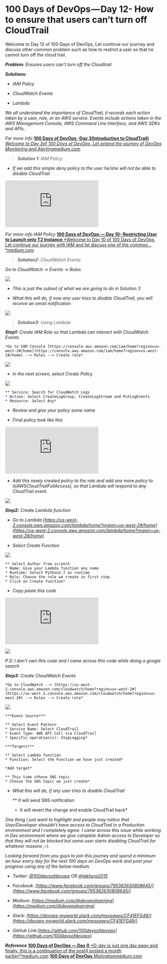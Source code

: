 
# 100 Days of DevOps — Day 12- How to ensure that users can’t turn off CloudTrail

Welcome to Day 12 of 100 Days of DevOps, Let continue our journey and discuss other common problem such as how to restrict a user so that he cannot turn off the cloud trail.

***Problem:** Ensures users can’t turn off the Cloudtrail*

***Solutions:***

* *IAM Policy*

* *CloudWatch Events*

* *Lambda*

*We all understand the importance of CloudTrail, it records each action taken by a user, role, or an AWS service. Events include actions taken in the AWS Management Console, AWS Command Line Interface, and AWS SDKs and APIs.*

*For more info*
[**100 Days of DevOps -Day 3(Introduction to CloudTrail)**
*Welcome to Day 3of 100 Days of DevOps, Let extend the journey of DevOps Monitoring and Alerting*medium.com](https://medium.com/@devopslearning/100-days-of-devops-day-3-introduction-to-cloudtrail-5ce923f44584)
> ***Solution 1:** IAM Policy*

* *If we add this simple deny policy to the user he/she will not be able to disable CloudTrail*

<iframe src="https://medium.com/media/b6320089b3848aa321222b84ce0cb7c2" frameborder=0></iframe>

*For more info IAM Policy*
[**100 Days of DevOps — Day 10- Restricting User to Launch only T2 Instance**
*Welcome to Day 10 of 100 Days of DevOps, Let continue our journey with IAM and let discuss one of the common…*medium.com](https://medium.com/devopslinks/100-days-of-devops-day-10-restricting-user-to-launch-only-t2-instance-509aaaec5aa2)
> ***Solution2:** CloudWatch Events*

*Go to CloudWatch → Events → Rules*

![](https://cdn-images-1.medium.com/max/5756/1*Y6pLRUIF5zs585sxp5zB9w.png)

* *This is just the subset of what we are going to do in Solution 3*

* *What this will do, if now any user tries to disable CloudTrail, you will receive an email notification*

![](https://cdn-images-1.medium.com/max/4372/1*DeK1fL-rYNvqua5ATmxfkw.png)
> ***Solution3:** Using Lambda*

***Step1:** Create IAM Role so that Lambda can interact with CloudWatch Events*

    *Go to IAM Console [https://console.aws.amazon.com/iam/home?region=us-west-2#/home](https://console.aws.amazon.com/iam/home?region=us-west-2#/home) --> Roles --> Create role*

![](https://cdn-images-1.medium.com/max/3412/1*_C92ySkyjMw9l0wFubo_vQ.png)

* *In the next screen, select Create Policy*

![](https://cdn-images-1.medium.com/max/3324/1*mtYyb58SZfmu4xUJIyKqgA.png)

    ** Service: Search for CloudWatch Logs
    * Action: Select CreateLogGroup, CreateLogStream and PutLogEvents
    * Resource: Select Any*

* *Review and give your policy some name*

* *Final policy look like this*

<iframe src="https://medium.com/media/046283be397eb4b1f8421ba0f09bf419" frameborder=0></iframe>

* *Add this newly created policy to the role and add one more policy to it(AWSCloudTrailFullAccess), so that Lambda will respond to any CloudTrail event.*

![](https://cdn-images-1.medium.com/max/5220/1*lv5hs1KMRwIgm-5QB62nnQ.png)

***Step2:** Create Lambda function*

* *Go to Lambda [https://us-west-2.console.aws.amazon.com/lambda/home?region=us-west-2#/home](https://us-west-2.console.aws.amazon.com/lambda/home?region=us-west-2#/home)*

* *Select Create Function*

![](https://cdn-images-1.medium.com/max/5384/1*M3VKLoR9TVzH0kEkQH48fg.png)

    ** Select Author from scratch
    * Name: Give your Lambda function any name
    * Runtime: Select Python2.7 as runtime
    * Role: Choose the role we create in first step
    * Click on Create function*

* *Copy paste this code*

<iframe src="https://medium.com/media/8af544ec3d56b676eea841976e690fca" frameborder=0></iframe>

![](https://cdn-images-1.medium.com/max/5148/1*pCc0NGfpbMCO9RFWDeDvSA.png)

*P.S: I don’t own this code and I came across this code while doing a google search*

***Step3:** Create CloudWatch Events*

    *Go to CloudWatch --> [https://us-west-2.console.aws.amazon.com/cloudwatch/home?region=us-west-2#](https://us-west-2.console.aws.amazon.com/cloudwatch/home?region=us-west-2#) --> Rules --> Create rule*

![](https://cdn-images-1.medium.com/max/5076/1*-20L7B4gv_xH1UZNF74y3g.png)

    ***Event Source***

    ** Select Event Pattern
    * Service Name: Select CloudTrail
    * Event Type: AWS API Call via CloudTrail
    * Specific operation(s): StopLogging*

    ***Targets***

    ** Select Lambda function
    * Function: Select the Function we have just created*

    *Add target*

    ** This time chhose SNS topic
    * Choose the SNS topic we just create*

* *What this will do, if any user tries to disable CloudTrail*

    ** It will send SNS notification
    * It will revert the change and enable CloudTrail back*

*One thing I just want to highlight and people may notice that User/Developer shouldn’t have access to CloudTrail in a Production environment and I completely agree. I came across this issue while working in Dev environment where we give complete Admin access to Developer so that they will not be blocked but some user starts disabling CloudTrail for whatever reasons ;-).*

*Looking forward from you guys to join this journey and spend a minimum an hour every day for the next 100 days on DevOps work and post your progress using any of the below medium.*

* *Twitter: [@100daysofdevops](http://twitter.com/100daysofdevops) OR @[lakhera2015](https://twitter.com/lakhera2015)*

* *Facebook: [https://www.facebook.com/groups/795382630808645/](https://www.facebook.com/groups/795382630808645/)*

* *Medium: [https://medium.com/@devopslearning](https://medium.com/@devopslearning)*

* *Slack: [https://devops-myworld.slack.com/messages/CF41EFG49/](https://devops-myworld.slack.com/messages/CF41EFG49/)*

* *GitHub Link:[https://github.com/100daysofdevops](https://github.com/100daysofdevops)*

***Reference***
[**100 Days of DevOps — Day 0**
*D-day is just one day away and finally, this is a continuation of the post(I posted a month earlier)*medium.com](https://medium.com/@devopslearning/100-days-of-devops-day-0-4f2c9750542d)
[**100 Days of DevOps**
*Motivation*medium.com](https://medium.com/@devopslearning/100-days-of-devops-81faf13bf772)
